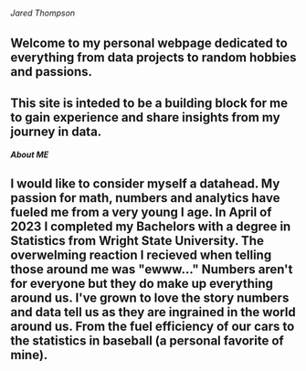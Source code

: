 ###### Jared Thompson

## Welcome to my personal webpage dedicated to everything from data projects to random hobbies and passions.
## This site is inteded to be a building block for me to gain experience and share insights from my journey in data.

##### About ME

## I would like to consider myself a datahead. My passion for math, numbers and analytics have fueled me from a very young I age. In April of 2023 I completed my Bachelors with a degree in Statistics from Wright State University. The overwelming reaction I recieved when telling those around me was "ewww..." Numbers aren't for everyone but they do make up everything around us. I've grown to love the story numbers and data tell us as they are ingrained in the world around us. From the fuel efficiency of our cars to the statistics in baseball (a personal favorite of mine). 

